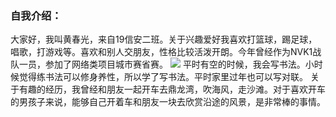 ### 自我介绍：
大家好，我叫黄春光，来自19信安二班。关于兴趣爱好我喜欢打篮球，踢足球，唱歌，打游戏等。喜欢和别人交朋友，性格比较活泼开朗。今年曾经作为NVK1战队一员，参加了网络类项目城市赛省赛。
![](https://img2020.cnblogs.com/blog/2526475/202109/2526475-20210905180111842-506623774.jpg)
平时有空的时候，我会写书法。小时候觉得练书法可以修身养性，所以学了写书法。平时家里过年也可以写对联。
关于有趣的经历，我曾经和朋友一起开车去鼎龙湾，吹海风，走沙滩。对于喜欢开车的男孩子来说，能够自己开着车和朋友一块去欣赏沿途的风景，是非常棒的事情。
<!--
**mrhuang7/mrhuang7** is a ✨ _special_ ✨ repository because its `README.md` (this file) appears on your GitHub profile.

Here are some ideas to get you started:

- 🔭 I’m currently working on ...
- 🌱 I’m currently learning ...
- 👯 I’m looking to collaborate on ...
- 🤔 I’m looking for help with ...
- 💬 Ask me about ...
- 📫 How to reach me: ...
- 😄 Pronouns: ...
- ⚡ Fun fact: ...
-->
